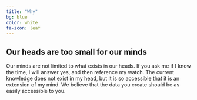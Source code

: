 ```yaml
---
title: "Why"
bg: blue
color: white
fa-icon: leaf
---
```


## Our heads are too small for our minds

Our minds are not limited to what exists in our heads. If you ask me if I know the time, I will answer yes, and then reference my watch. The current knowledge does not exist in my head, but it is so accessible that it is an extension of my mind. We believe that the data you create should be as easily accessible to you.
